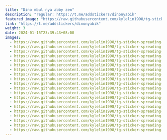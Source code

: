 ```yaml
---
title: "Dino mbul nya abby zen"
description: "regular: https://t.me/addstickers/dinonyabik"
featured_image: "https://raw.githubusercontent.com/kylelin1998/tg-sticker-spreading-worldwide-images/main/img/595fea81-a48e-45b7-a8ac-e4518bd7df1e.jpg"
link: "https://t.me/addstickers/dinonyabik"
weight: 3
date: 2024-01-15T23:39:43+08:00
images:
  - https://raw.githubusercontent.com/kylelin1998/tg-sticker-spreading-worldwide-images/main/img/595fea81-a48e-45b7-a8ac-e4518bd7df1e.jpg
  - https://raw.githubusercontent.com/kylelin1998/tg-sticker-spreading-worldwide-images/main/img/ef3ac49c-bf33-4937-b7c0-63658755dbef.jpg
  - https://raw.githubusercontent.com/kylelin1998/tg-sticker-spreading-worldwide-images/main/img/99f52d7e-2746-4c85-b18a-9039c170de92.jpg
  - https://raw.githubusercontent.com/kylelin1998/tg-sticker-spreading-worldwide-images/main/img/fa5832da-b660-453c-a4c5-703bc2c7be0a.jpg
  - https://raw.githubusercontent.com/kylelin1998/tg-sticker-spreading-worldwide-images/main/img/31000172-6d52-4faa-9345-c894d7b4cb19.jpg
  - https://raw.githubusercontent.com/kylelin1998/tg-sticker-spreading-worldwide-images/main/img/9faf4ba1-9bca-487a-b69a-f4c45784f1eb.jpg
  - https://raw.githubusercontent.com/kylelin1998/tg-sticker-spreading-worldwide-images/main/img/b218cef6-70f1-4acb-8feb-454866fcd122.jpg
  - https://raw.githubusercontent.com/kylelin1998/tg-sticker-spreading-worldwide-images/main/img/ab6a3757-29c4-431d-a196-54706223fd7b.jpg
  - https://raw.githubusercontent.com/kylelin1998/tg-sticker-spreading-worldwide-images/main/img/321fd1c8-bd4a-4c26-8c81-6cdb26a090d0.jpg
  - https://raw.githubusercontent.com/kylelin1998/tg-sticker-spreading-worldwide-images/main/img/e678e1f1-2de3-443e-b695-a81ded688835.jpg
  - https://raw.githubusercontent.com/kylelin1998/tg-sticker-spreading-worldwide-images/main/img/10bb9f59-0c99-43bb-8552-0ad27238f0ef.jpg
  - https://raw.githubusercontent.com/kylelin1998/tg-sticker-spreading-worldwide-images/main/img/f0094d1c-c969-4b8e-a4b7-edbf2f78c406.jpg
  - https://raw.githubusercontent.com/kylelin1998/tg-sticker-spreading-worldwide-images/main/img/e117108e-e37d-48c5-bfbe-71bbcf69e2b5.jpg
  - https://raw.githubusercontent.com/kylelin1998/tg-sticker-spreading-worldwide-images/main/img/8c81c45d-adc7-4de8-9fa9-693b1b20a42f.jpg
  - https://raw.githubusercontent.com/kylelin1998/tg-sticker-spreading-worldwide-images/main/img/2b487e49-a118-40e1-a3f8-e575743666ce.jpg
  - https://raw.githubusercontent.com/kylelin1998/tg-sticker-spreading-worldwide-images/main/img/d6728848-fd4a-4443-b2ab-58dd03012c9a.jpg
  - https://raw.githubusercontent.com/kylelin1998/tg-sticker-spreading-worldwide-images/main/img/579fc8c1-cdfe-4b5b-b5a2-abddcaecd4b9.jpg
  - https://raw.githubusercontent.com/kylelin1998/tg-sticker-spreading-worldwide-images/main/img/9ca6ff53-2aa3-46e4-a4be-4143976d4557.jpg
  - https://raw.githubusercontent.com/kylelin1998/tg-sticker-spreading-worldwide-images/main/img/6dcb1227-078f-4d3c-8c9d-51da2b5d0106.jpg
  - https://raw.githubusercontent.com/kylelin1998/tg-sticker-spreading-worldwide-images/main/img/5844a351-d5f3-408c-9a64-9189d84e3594.jpg
---
```

